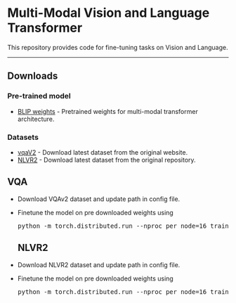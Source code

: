 # Multi-Modal Vision and Language Transformer

This repository provides code for fine-tuning tasks on Vision and Language.

---



## Downloads



### Pre-trained model
- [BLIP weights](https://storage.googleapis.com/sfr-vision-language-research/BLIP/models/model_base.pth) - Pretrained weights for multi-modal transformer architecture.


### Datasets
- [vqaV2](https://visualqa.org/download.html) - Download latest dataset from the original website.
- [NLVR2](https://github.com/lil-lab/nlvr/tree/master/nlvr2) - Download latest dataset from the original repository.



## VQA
- Download VQAv2 dataset and update path in config file.
- Finetune the model on pre downloaded weights using
  <pre>python -m torch.distributed.run --nproc_per_node=16 train_vqa.py </pre>
  
  
  
  ## NLVR2
- Download NLVR2 dataset and update path in config file.
- Finetune the model on pre downloaded weights using
  <pre>python -m torch.distributed.run --nproc_per_node=16 train_nlvr.py </pre> 
  
  
 
